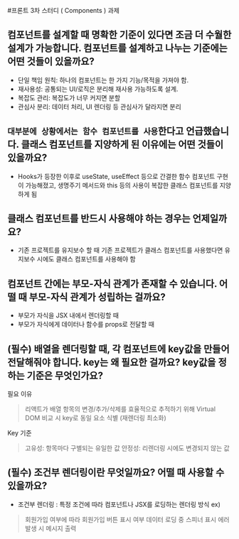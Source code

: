 #프론트 3차 스터디 ( Components ) 과제

## 컴포넌트를 설계할 때 명확한 기준이 있다면 조금 더 수월한 설계가 가능합니다. 컴포넌트를 설계하고 나누는 기준에는 어떤 것들이 있을까요?
- 단일 책임 원칙: 하나의 컴포넌트는 한 가지 기능/목적을 가져야 함.
- 재사용성: 공통되는 UI/로직은 분리해 재사용 가능하도록 설계.
- 복잡도 관리: 복잡도가 너무 커지면 분할
- 관심사 분리: 데이터 처리, UI 렌더링 등 관심사가 달라지면 분리


## `대부분에 상황에서는 함수 컴포넌트를 사용`한다고 언급했습니다. 클래스 컴포넌트를 지양하게 된 이유에는 어떤 것들이 있을까요?
- Hooks가 등장한 이후로 useState, useEffect 등으로 간결한 함수 컴포넌트 구현이 가능해졌고, 생명주기 메서드와 this 등의 사용이 복잡한 클래스 컴포넌트를 지양하게 됨


## 클래스 컴포넌트를 반드시 사용해야 하는 경우는 언제일까요?
- 기존 프로젝트를 유지보수 할 때 기존 프로젝트가 클래스 컴포넌트를 사용했다면 유지보수 시에도 클래스 컴포넌트를 사용해야 함


## 컴포넌트 간에는 부모-자식 관계가 존재할 수 있습니다. 어떨 때 부모-자식 관계가 성립하는 걸까요?
- 부모가 자식을 JSX 내에서 렌더링할 때
- 부모가 자식에게 데이터나 함수를 props로 전달할 때

## **(필수)** 배열을 렌더링할 때, 각 컴포넌트에 key값을 만들어 전달해줘야 합니다. key는 왜 필요한 걸까요? key값을 정하는 기준은 무엇인가요?

필요 이유    
> 리액트가 배열 항목의 변경/추가/삭제를 효율적으로 추적하기 위해
> Virtual DOM 비교 시 key로 동일 요소 식별 (재렌더링 최소화)

Key 기준
> 고유성: 항목마다 구별되는 유일한 값
> 안정성: 리렌더링 시에도 변경되지 않는 값

## **(필수)** 조건부 렌더링이란 무엇일까요? 어떨 때 사용할 수 있을까요?
- 조건부 렌더링 : 특정 조건에 따라 컴포넌트나 JSX를 로딩하는 렌더링 방식
ex)
> 회원가입 여부에 따라 회원가입 버튼 표시 여부
> 데이터 로딩 중 스피너 표시
> 에러 발생 시 메시지 출력
